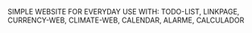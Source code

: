 SIMPLE WEBSITE FOR EVERYDAY USE WITH:
TODO-LIST, LINKPAGE, CURRENCY-WEB, CLIMATE-WEB, CALENDAR, ALARME, CALCULADOR
